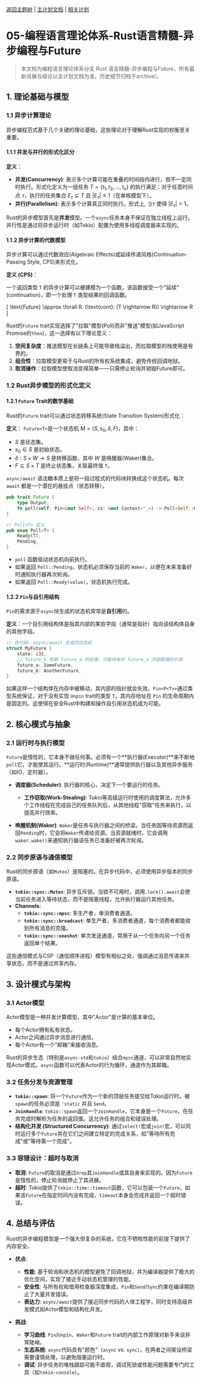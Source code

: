 [返回主题树](../../00-主题树与内容索引.md) | [主计划文档](../../00-形式化架构理论统一计划.md) | [相关计划](../../递归合并计划.md)

# 05-编程语言理论体系-Rust语言精髓-异步编程与Future

> 本文档为编程语言理论体系分支 Rust 语言精髓-异步编程与Future，所有最新进展与结论以主计划文档为准，历史细节归档于archive/。

## 1. 理论基础与模型

### 1.1 异步计算理论

异步编程范式基于几个关键的理论基础，这些理论对于理解Rust实现的权衡至关重要。

#### 1.1.1 并发与并行的形式化区分

**定义**：

-   **并发(Concurrency)**: 表示多个计算可能在重叠的时间段内进行，但不一定同时执行。形式化定义为一组任务 $T = \{t_1, t_2, ..., t_n\}$ 的执行满足：对于任意时间点 $\tau$，执行的任务集合 $E_\tau \subseteq T$ 且 $|E_\tau| \leq 1$（在单核模型下）。
-   **并行(Parallelism)**: 表示多个计算真正同时执行。形式上, $\exists \tau$ 使得 $|E_\tau| > 1$。

Rust的异步模型首先是**并发**模型。一个`async`任务本身不保证在独立线程上运行。并行性是通过将异步运行时（如Tokio）配置为使用多线程调度器来实现的。

#### 1.1.2 异步计算的代数模型

异步计算可以通过代数效应(Algebraic Effects)或延续传递风格(Continuation-Passing Style, CPS)来形式化。

**定义 (CPS)**：

一个返回类型 `T` 的异步计算可以被建模为一个函数，该函数接受一个"延续"(continuation)，即一个处理 `T` 类型结果的回调函数。

\[
\text{Future}<T> \approx \forall R. (\text{cont}: (T \rightarrow R)) \rightarrow R
\]

Rust的`Future` trait实现选择了"拉取"模型(Poll)而非"推送"模型(如JavaScript Promise的`then`)，这一选择有以下理论意义：

1.  **空间复杂度**：推送模型在长链条上可能导致栈溢出，而拉取模型的栈使用是有界的。
2.  **组合性**：拉取模型更易于与Rust的所有权系统集成，避免传统回调地狱。
3.  **取消操作**：拉取模型使取消变得简单——只需停止轮询并销毁Future即可。

### 1.2 Rust异步模型的形式化定义

#### 1.2.1 `Future` Trait的数学基础

Rust的`Future` trait可以通过状态转移系统(State Transition System)形式化：

**定义**：
`Future<T>`是一个状态机 $M = (S, s_0, \delta, F)$，其中：

-   $S$ 是状态集。
-   $s_0 \in S$ 是初始状态。
-   $\delta: S \times W \to S$ 是转移函数，其中 $W$ 是唤醒器(Waker)集合。
-   $F \subseteq S \times T$ 是终止状态集，关联最终值 `T`。

`async/await` 语法糖本质上是将一段过程式的代码块转换成这个状态机。每次 `await` 都是一个潜在的悬挂点（状态转移）。

```rust
pub trait Future {
    type Output;
    fn poll(self: Pin<&mut Self>, cx: &mut Context<'_>) -> Poll<Self::Output>;
}

// Poll<T> 定义
pub enum Poll<T> {
    Ready(T),
    Pending,
}
```

-   `poll` 函数驱动状态机向前执行。
-   如果返回 `Poll::Pending`，状态机必须保存当前的 `Waker`，以便在未来准备好时通知执行器再次轮询。
-   如果返回 `Poll::Ready(value)`，状态机执行完成。

#### 1.2.2 `Pin`与自引用结构

`Pin`的需求源于`async`块生成的状态机常常是**自引用**的。

**定义**：一个自引用结构体是指其内部的某些字段（通常是指针）指向该结构体自身的其他字段。

```rust
// 伪代码: async/await 生成的状态机
struct MyFuture {
    state: i32,
    // future_b 依赖 future_a 的结果，可能持有对 future_a 内部数据的引用
    future_a: SomeFuture, 
    future_b: AnotherFuture, 
}
```

如果这样一个结构体在内存中被移动，其内部的指针就会失效。`Pin<P<T>>`通过类型系统保证，对于没有实现 `Unpin` trait的类型 `T`，其内存地址在 `Pin` 的生命周期内是固定的。这使得在安全Rust中构建和操作自引用状态机成为可能。

## 2. 核心模式与抽象

### 2.1 运行时与执行模型

`Future`是惰性的，它本身不做任何事。必须有一个**执行器(Executor)**来不断地`poll`它，才能使其运行。**运行时(Runtime)**通常提供执行器以及其他异步服务（如IO、定时器）。

-   **调度器(Scheduler)**: 执行器的核心，决定下一个要运行的任务。
    -   **工作窃取(Work-Stealing)**: Tokio等高级运行时使用的调度算法，允许多个工作线程在完成自己的任务队列后，从其他线程"窃取"任务来执行，以提高并行效率。

-   **唤醒机制(Waker)**: `Waker`是任务与执行器之间的桥梁。当任务因等待资源而返回`Pending`时，它会将`Waker`传递给资源。当资源就绪时，它会调用`waker.wake()`来通知执行器该任务已准备好被再次轮询。

### 2.2 同步原语与通信模型

Rust的同步原语（如`Mutex`）是阻塞的。在异步代码中，必须使用异步版本的同步原语。

-   **`tokio::sync::Mutex`**: 异步互斥锁。当锁不可用时，调用`.lock().await`会使当前任务进入等待状态，而不是阻塞线程，允许执行器运行其他任务。
-   **Channels**:
    -   **`tokio::sync::mpsc`**: 多生产者，单消费者通道。
    -   **`tokio::sync::broadcast`**: 单生产者，多消费者通道，每个消费者都能收到所有消息的克隆。
    -   **`tokio::sync::oneshot`**: 单次发送通道，常用于从一个任务向另一个任务返回单个结果。

这些通信模式与CSP（通信顺序进程）模型有相似之处，强调通过消息传递来共享状态，而不是通过共享内存。

## 3. 设计模式与架构

### 3.1 Actor模型

Actor模型是一种并发计算模型，其中"Actor"是计算的基本单位。
-   每个Actor拥有私有状态。
-   Actor之间通过异步消息进行通信。
-   每个Actor有一个"邮箱"来接收消息。

Rust的异步生态（特别是`async-std`和`tokio`）结合`mpsc`通道，可以非常自然地实现Actor模式。`async`函数可以代表Actor的行为循环，通道作为其邮箱。

### 3.2 任务分发与资源管理

-   **`tokio::spawn`**: 将一个`Future`作为一个新的顶层任务提交给Tokio运行时。被`spawn`的任务必须是 `'static` 并且 `Send`。
-   **`JoinHandle`**: `tokio::spawn`返回一个`JoinHandle`，它本身是一个`Future`，在任务完成时解析为任务的返回值。这允许任务的组合和错误处理。
-   **结构化并发 (Structured Concurrency)**: 通过`select!`宏或`join!`宏，可以同时运行多个`Future`并在它们之间建立特定的完成关系，如"等待所有完成"或"等待第一个完成"。

### 3.3 容错设计：超时与取消

-   **取消**: `Future`的取消是通过`drop`其`JoinHandle`或其自身来实现的。因为`Future`是惰性的，停止轮询就停止了其进展。
-   **超时**: Tokio提供了`tokio::time::timeout`函数，它可以包装一个`Future`，如果该`Future`在指定时间内没有完成，`timeout`本身会完成并返回一个超时错误。

## 4. 总结与评估

Rust的异步编程模型是一个强大但复杂的系统，它在不牺牲性能的前提下提供了内存安全。

-   **优点**:
    -   **性能**: 基于轮询和状态机的模型避免了回调地狱，并为编译器提供了极大的优化空间，实现了接近手动状态机管理的性能。
    -   **安全性**: 与所有权和借用检查器深度集成，`Pin`和`Send`/`Sync`约束在编译期防止了大量并发错误。
    -   **表达力**: `async/await`提供了接近同步代码的人体工程学，同时支持高级并发模式如Actor模型和结构化并发。

-   **挑战**:
    -   **学习曲线**: `Pin`/`Unpin`、`Waker`和`Future` trait的内部工作原理对新手来说非常陡峭。
    -   **生态系统**: `async`代码具有"颜色"（`async` vs. `sync`），在两者之间架设桥梁需要谨慎处理，以避免阻塞运行时。
    -   **调试**: 异步任务的堆栈跟踪可能不直观，调试死锁或性能问题需要专门的工具（如`tokio-console`）。 